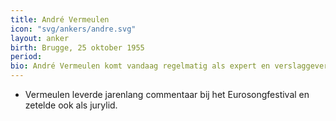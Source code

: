 ```yaml
---
title: André Vermeulen
icon: "svg/ankers/andre.svg"
layout: anker
birth: Brugge, 25 oktober 1955
period:
bio: André Vermeulen komt vandaag regelmatig als expert en verslaggever aan bod in Het Journaal. Begin jaren '90 was hij ook anker. André is gespecialiseerd in muziek, showbusiness, de monarchie en buitenlandse zaken (Italië, Spanje, Latijns-Amerika).
---
```

* Vermeulen leverde jarenlang commentaar bij het Eurosongfestival en zetelde ook als jurylid.
